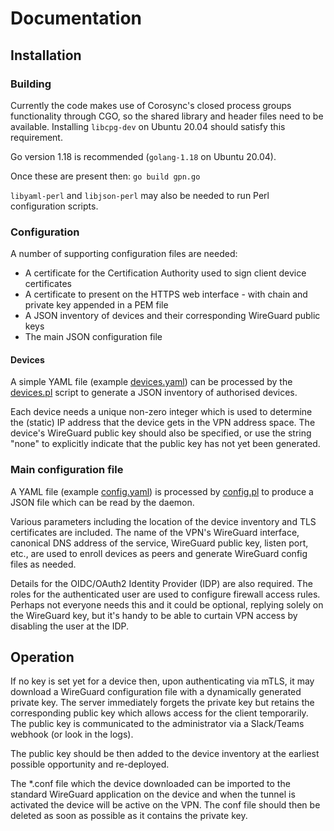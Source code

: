 # Documentation

## Installation

### Building

Currently the code makes use of Corosync's closed process groups
functionality through CGO, so the shared library and header files need
to be available. Installing `libcpg-dev` on Ubuntu 20.04 should satisfy this
requirement.

Go version 1.18 is recommended (`golang-1.18` on Ubuntu 20.04).

Once these are present then: `go build gpn.go`

`libyaml-perl` and `libjson-perl` may also be needed to run Perl
configuration scripts.

### Configuration

A number of supporting configuration files are needed:

* A certificate for the Certification Authority used to sign client device certificates
* A certificate to present on the HTTPS web interface - with chain and private key appended in a PEM file
* A JSON inventory of devices and their corresponding WireGuard public keys
* The main JSON configuration file

#### Devices 

A simple YAML file (example [devices.yaml](../devices.yaml)) can be
processed by the [devices.pl](../devices.pl) script to generate a JSON
inventory of authorised devices.

Each device needs a unique non-zero integer which is used to determine
the (static) IP address that the device gets in the VPN address
space. The device's WireGuard public key should also be specified, or
use the string "none" to explicitly indicate that the public key has not
yet been generated.

### Main configuration file

A YAML file (example [config.yaml](../config.yaml)) is processed by
[config.pl](../config.pl) to produce a JSON file which can be read by
the daemon.

Various parameters including the location of the device inventory and
TLS certificates are included. The name of the VPN's WireGuard
interface, canonical DNS address of the service, WireGuard public key,
listen port, etc., are used to enroll devices as peers and generate
WireGuard config files as needed.

Details for the OIDC/OAuth2 Identity Provider (IDP) are also required. The
roles for the authenticated user are used to configure firewall access
rules. Perhaps not everyone needs this and it could be optional,
replying solely on the WireGuard key, but it's handy to be able to
curtain VPN access by disabling the user at the IDP.

## Operation

If no key is set yet for a device then, upon authenticating via mTLS,
it may download a WireGuard configuration file with a dynamically
generated private key. The server immediately forgets the private key
but retains the corresponding public key which allows access for the
client temporarily. The public key is communicated to the
administrator via a Slack/Teams webhook (or look in the logs).

The public key should be then added to the device inventory at the
earliest possible opportunity and re-deployed.

The *.conf file which the device downloaded can be imported to
the standard WireGuard application on the device and when the tunnel
is activated the device will be active on the VPN. The conf file
should then be deleted as soon as possible as it contains the private key.



